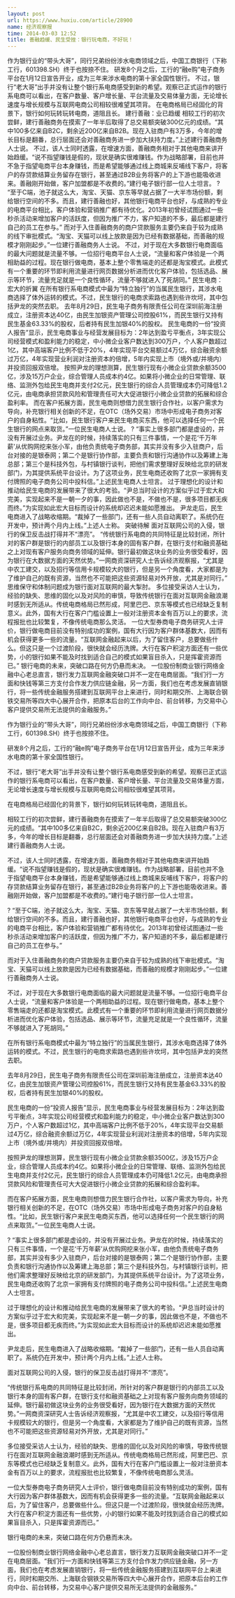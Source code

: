 ```yaml
---
layout: post
url: https://www.huxiu.com/article/28900
name: 经济观察报
time: 2014-03-03 12:52
title: 善融趋缓、民生受挫：银行玩电商，不好玩！
---
```

作为银行业的“带头大哥”，同行兄弟纷纷涉水电商领域之后，中国工商银行（下称工行，601398.SH）终于也按捺不住。 研发8个月之后，工行的“融e购”电子商务平台在1月12日宣告开业，成为三年来涉水电商的第十家全国性银行。 不过，银行“老大哥”出手并没有让整个银行系电商感受到新的希望。观察已正式运作的银行系电商可以看出，在客户数量、客户增长量、平台流量及交易体量方面，无论增长速度与增长规模与互联网电商公司相较很难望其项背。 在电商格局已经固化的背景下，银行如何玩转玩转电商，道阻且长。 建行善融：业已趋缓 相较工行的初次尝鲜，建行善融商务在摸索了一年半后取得了总交易额突破300亿元的成绩。“其中100多亿来自B2C，剩余近200亿来自B2B。现在入驻商户有3万多，今年的增长目标是翻番，总行层面还会对善融商务进一步加大扶持力度。”上述建行善融商务人士说。 不过，该人士同时透露，在增速方面，善融商务相对于其他电商来讲开始趋缓。“说不指望赚钱是假的，现状是确实很难赚钱。作为战略部署，目前也并不急于指望电商平台本身赚钱，而是希望能够通过线上商城来反哺线下客户，将客户的存贷款结算业务留存在银行，甚至通过B2B业务将客户的上下游也能吸收进来。善融刚开始做，客户加盟都是不收费的。”建行电子银行部一位人士坦言。 ? “至于C端，池子就这么大，淘宝、天猫、京东等早就占据了一大半市场份额，剩给银行空间的不多。而且，建行善融也好，其他银行电商平台也好，与成熟的专业的电商平台相比，客户体验和营销推广都有待优化。2013年初曾经试图通过一些秒杀活动来增加客户的活跃度，但因为推广不力，客户知道的不多，最后都是建行自己的员工在参与。” 而对于入住善融商务的商户贷款服务主要仍来自于较为成熟的线下审批模式。“淘宝、天猫可以线上放款是因为已经有数据基础，而善融的规模才刚刚起步。”一位建行善融商务人士说。 不过，对于现在大多数银行电商面临的最大问题就是流量不够。一位招行电商平台人士说，“流量和客户体验是一个两相助益的过程。现在银行做电商，基本上整个零售端走的还都是淘宝模式。此模式有一个重要的环节即利用流量进行网页数据分析进而优化客户体验，包括选品、展示等环节，流量充足就是一个良性循环，流量不够就进入了死胡同。” 民生电商：宏大的折翼 在所有银行系电商模式中最为“特立独行”的当属民生银行，其涉水电商选择了体外运转的模式。不过，民生银行的电商求索路也遇到些许坎坷，其中包括尹龙的突然去职。 去年8月29日，民生电子商务有限责任公司在深圳前海注册成立，注册资本达40亿，由民生加银资产管理公司控股61%，而民生银行又持有民生基金63.33%的股权，后者持有民生加银40%的股权。 民生电商的一份“投资人报告”显示，民生电商事业与经营发展目标为：2年达到盈亏平衡点，3年实现公司经营模式和盈利能力的稳定，中小微企业客户数达到300万户，个人客户数超过1亿，其中高端客户比例不低于20%，4年实现平台交易额过4万亿，综合融资余额过万亿，4年实现营业利润对注册资本的倍增，5年内实现上市（境外或/并境内）并投资回报双倍增。 按照尹龙的理想测算，民生银行现有小微企业贷款余额3500亿，涉及15万户企业，综合管理人员成本约4亿。如果将小微企业的日常管理、联络、监测外包给民生电商并支付2亿元，民生银行的综合人员管理成本仍可降低1.2亿元，由电商承担贷款风险和管理责任可大大促进银行小微企业贷款的拓展和综合盈利率。 而在客户拓展方面，民生电商则想借力民生银行合作社，以客户需求为导向，补充银行相关创新的不足，在OTC（场外交易）市场中形成电子商务对客户的自身粘性。“比如，民生银行客户来民生电商买东西，他可以选择任何一个民生银行的网点来取货。”一位民生电商人士说。 ? “事实上很多部门都是虚设的，并没有开展过业务。尹龙在的时候，持续落实的只有三件事情，一个是花‘千万年薪’从优购网挖来张小军，由他负责统电子商务部，其实并没有多少入驻商户，后台对接的是银泰网；第二个是银行协作部，主要负责和银行沟通协作以及筹建上海总部；第三个是科技外包，与村镇银行谈判，把他们需求整理好反映给北京的研发部门，为其提供系统平台设计。为了这项业务，民生电商还收购了北京一家拥有支付牌照的电子商务公司中投科信。”上述民生电商人士坦言。 过于理想化的设计和推动给民生电商的发展带来了很大的考验。“尹总当时设计的方案似乎过于宏大和完美，实现起来不是一朝一夕的事，因此做也不是，不做也不是，很多项目都无疾而终。”为实现如此宏大目标而设计的系统却迟迟未能如愿推出。 尹龙走后，民生电商进入了战略收缩期。“裁掉了一些部门，还有一些人员自动离职了。系统仍在开发中，预计两个月内上线。”上述人士称。 突破待解 面对互联网公司的入侵，银行的保卫反击战打得并不“漂亮”。 “传统银行系电商的共同特征是比较封闭，所针对的客户群是银行的内部员工以及银行本身的固有客户群，在银行支付和融资基础之上对现有客户服务向商务领域的延伸。银行最初做这块业务的业务很受看好，因为银行在大数据方面的天然优势。”一网商资深研究人士告诉经济观察报，“尤其是中农工建交，以及招行等信用卡规模较大的银行，但是另一个角度看，大家都是为了维护自己的既有资源，当然也不可能把这些资源轻易对外开放，尤其是对同行。” 思维保守和体制问题成为银行面对互联网的最大掣肘。 多位接受采访人士认为，经验的缺失、思维的固化以及对风险的审慎，导致传统银行在面对互联网金融浪潮时感到无所适从。传统电商格局已然形成，阿里巴巴、京东等模式也已经缺乏复制意义。此外，国有大行在客户门槛设置上一般对注册资本金有百万以上的要求，流程报批也比较繁复，不像传统电商那么灵活。 一位大型券商电子商务研究人士评价，银行做电商目前没有特别成功的案例，国有大行因为客户群体基数大，因而有机会获得更多一些的流量。“互联网金融起来以后，为了留住客户，总要做些什么。但这只是一个过渡阶段，很快就会经历洗牌。大行在客户积淀方面还有一些优势，小的银行如果不能及时找到适合自己的模式如果盲目杀入，只是挥霍资源而已。” 银行电商的未来，突破口路在何方仍悬而未决。 一位股份制商业银行网络金融中心老总直言，银行发力互联网金融突破口并不一定在电商层面。“我们行一方面和快钱等第三方支付合作发力供应链金融，另一方面，我们也在考虑发展直销银行，将一些传统金融服务搭建到互联网平台上来进行，同时和期交所、上海联合钢铁交易所等四大中心展开合作，把原本后台的工作向中台、前台转移，为交易中心客户提供交易所无法提供的金融服务。”

作为银行业的“带头大哥”，同行兄弟纷纷涉水电商领域之后，中国工商银行（下称工行，601398.SH）终于也按捺不住。

研发8个月之后，工行的“融e购”电子商务平台在1月12日宣告开业，成为三年来涉水电商的第十家全国性银行。

不过，银行“老大哥”出手并没有让整个银行系电商感受到新的希望。观察已正式运作的银行系电商可以看出，在客户数量、客户增长量、平台流量及交易体量方面，无论增长速度与增长规模与互联网电商公司相较很难望其项背。

在电商格局已经固化的背景下，银行如何玩转玩转电商，道阻且长。

相较工行的初次尝鲜，建行善融商务在摸索了一年半后取得了总交易额突破300亿元的成绩。“其中100多亿来自B2C，剩余近200亿来自B2B。现在入驻商户有3万多，今年的增长目标是翻番，总行层面还会对善融商务进一步加大扶持力度。”上述建行善融商务人士说。

不过，该人士同时透露，在增速方面，善融商务相对于其他电商来讲开始趋缓。“说不指望赚钱是假的，现状是确实很难赚钱。作为战略部署，目前也并不急于指望电商平台本身赚钱，而是希望能够通过线上商城来反哺线下客户，将客户的存贷款结算业务留存在银行，甚至通过B2B业务将客户的上下游也能吸收进来。善融刚开始做，客户加盟都是不收费的。”建行电子银行部一位人士坦言。

? “至于C端，池子就这么大，淘宝、天猫、京东等早就占据了一大半市场份额，剩给银行空间的不多。而且，建行善融也好，其他银行电商平台也好，与成熟的专业的电商平台相比，客户体验和营销推广都有待优化。2013年初曾经试图通过一些秒杀活动来增加客户的活跃度，但因为推广不力，客户知道的不多，最后都是建行自己的员工在参与。”

而对于入住善融商务的商户贷款服务主要仍来自于较为成熟的线下审批模式。“淘宝、天猫可以线上放款是因为已经有数据基础，而善融的规模才刚刚起步。”一位建行善融商务人士说。

不过，对于现在大多数银行电商面临的最大问题就是流量不够。一位招行电商平台人士说，“流量和客户体验是一个两相助益的过程。现在银行做电商，基本上整个零售端走的还都是淘宝模式。此模式有一个重要的环节即利用流量进行网页数据分析进而优化客户体验，包括选品、展示等环节，流量充足就是一个良性循环，流量不够就进入了死胡同。”

在所有银行系电商模式中最为“特立独行”的当属民生银行，其涉水电商选择了体外运转的模式。不过，民生银行的电商求索路也遇到些许坎坷，其中包括尹龙的突然去职。

去年8月29日，民生电子商务有限责任公司在深圳前海注册成立，注册资本达40亿，由民生加银资产管理公司控股61%，而民生银行又持有民生基金63.33%的股权，后者持有民生加银40%的股权。

民生电商的一份“投资人报告”显示，民生电商事业与经营发展目标为：2年达到盈亏平衡点，3年实现公司经营模式和盈利能力的稳定，中小微企业客户数达到300万户，个人客户数超过1亿，其中高端客户比例不低于20%，4年实现平台交易额过4万亿，综合融资余额过万亿，4年实现营业利润对注册资本的倍增，5年内实现上市（境外或/并境内）并投资回报双倍增。

按照尹龙的理想测算，民生银行现有小微企业贷款余额3500亿，涉及15万户企业，综合管理人员成本约4亿。如果将小微企业的日常管理、联络、监测外包给民生电商并支付2亿元，民生银行的综合人员管理成本仍可降低1.2亿元，由电商承担贷款风险和管理责任可大大促进银行小微企业贷款的拓展和综合盈利率。

而在客户拓展方面，民生电商则想借力民生银行合作社，以客户需求为导向，补充银行相关创新的不足，在OTC（场外交易）市场中形成电子商务对客户的自身粘性。“比如，民生银行客户来民生电商买东西，他可以选择任何一个民生银行的网点来取货。”一位民生电商人士说。

? “事实上很多部门都是虚设的，并没有开展过业务。尹龙在的时候，持续落实的只有三件事情，一个是花‘千万年薪’从优购网挖来张小军，由他负责统电子商务部，其实并没有多少入驻商户，后台对接的是银泰网；第二个是银行协作部，主要负责和银行沟通协作以及筹建上海总部；第三个是科技外包，与村镇银行谈判，把他们需求整理好反映给北京的研发部门，为其提供系统平台设计。为了这项业务，民生电商还收购了北京一家拥有支付牌照的电子商务公司中投科信。”上述民生电商人士坦言。

过于理想化的设计和推动给民生电商的发展带来了很大的考验。“尹总当时设计的方案似乎过于宏大和完美，实现起来不是一朝一夕的事，因此做也不是，不做也不是，很多项目都无疾而终。”为实现如此宏大目标而设计的系统却迟迟未能如愿推出。

尹龙走后，民生电商进入了战略收缩期。“裁掉了一些部门，还有一些人员自动离职了。系统仍在开发中，预计两个月内上线。”上述人士称。

面对互联网公司的入侵，银行的保卫反击战打得并不“漂亮”。

“传统银行系电商的共同特征是比较封闭，所针对的客户群是银行的内部员工以及银行本身的固有客户群，在银行支付和融资基础之上对现有客户服务向商务领域的延伸。银行最初做这块业务的业务很受看好，因为银行在大数据方面的天然优势。”一网商资深研究人士告诉经济观察报，“尤其是中农工建交，以及招行等信用卡规模较大的银行，但是另一个角度看，大家都是为了维护自己的既有资源，当然也不可能把这些资源轻易对外开放，尤其是对同行。”

多位接受采访人士认为，经验的缺失、思维的固化以及对风险的审慎，导致传统银行在面对互联网金融浪潮时感到无所适从。传统电商格局已然形成，阿里巴巴、京东等模式也已经缺乏复制意义。此外，国有大行在客户门槛设置上一般对注册资本金有百万以上的要求，流程报批也比较繁复，不像传统电商那么灵活。

一位大型券商电子商务研究人士评价，银行做电商目前没有特别成功的案例，国有大行因为客户群体基数大，因而有机会获得更多一些的流量。“互联网金融起来以后，为了留住客户，总要做些什么。但这只是一个过渡阶段，很快就会经历洗牌。大行在客户积淀方面还有一些优势，小的银行如果不能及时找到适合自己的模式如果盲目杀入，只是挥霍资源而已。”

银行电商的未来，突破口路在何方仍悬而未决。

一位股份制商业银行网络金融中心老总直言，银行发力互联网金融突破口并不一定在电商层面。“我们行一方面和快钱等第三方支付合作发力供应链金融，另一方面，我们也在考虑发展直销银行，将一些传统金融服务搭建到互联网平台上来进行，同时和期交所、上海联合钢铁交易所等四大中心展开合作，把原本后台的工作向中台、前台转移，为交易中心客户提供交易所无法提供的金融服务。”

